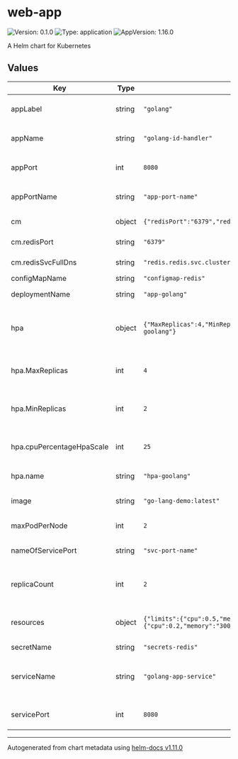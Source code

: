 # web-app

![Version: 0.1.0](https://img.shields.io/badge/Version-0.1.0-informational?style=flat-square) ![Type: application](https://img.shields.io/badge/Type-application-informational?style=flat-square) ![AppVersion: 1.16.0](https://img.shields.io/badge/AppVersion-1.16.0-informational?style=flat-square)

A Helm chart for Kubernetes

## Values

| Key | Type | Default | Description |
|-----|------|---------|-------------|
| appLabel | string | `"golang"` | k8s labels for golang applications  |
| appName | string | `"golang-id-handler"` | Name of k8s pod with golang running inside   |
| appPort | int | `8080` | Port for the go lang app to be exposed  |
| appPortName | string | `"app-port-name"` | any name for port of golang app pod  |
| cm | object | `{"redisPort":"6379","redisSvcFullDns":"redis.redis.svc.cluster.local"}` | Values for configmap |
| cm.redisPort | string | `"6379"` | Port to connect to redis |
| cm.redisSvcFullDns | string | `"redis.redis.svc.cluster.local"` | Full redis servic DNS name |
| configMapName | string | `"configmap-redis"` |  |
| deploymentName | string | `"app-golang"` | Deployment name for k8s |
| hpa | object | `{"MaxReplicas":4,"MinReplicas":2,"cpuPercentageHpaScale":25,"name":"hpa-goolang"}` | Horizontal pod autoscaler parameters for golang deployment |
| hpa.MaxReplicas | int | `4` | MAX amout of replicas running within golang deployment   |
| hpa.MinReplicas | int | `2` | MIN amout of replicas running within golang deployment |
| hpa.cpuPercentageHpaScale | int | `25` | % of node utilization to scale-out deployment |
| hpa.name | string | `"hpa-goolang"` | name of Hpa resource |
| image | string | `"go-lang-demo:latest"` | docker image for the golang app  |
| maxPodPerNode | int | `2` | Max pods per node(emulation) |
| nameOfServicePort | string | `"svc-port-name"` | any name for port of golang service  |
| replicaCount | int | `2` | Number of replica for the golang deployment  |
| resources | object | `{"limits":{"cpu":0.5,"memory":"500M"},"requests":{"cpu":0.2,"memory":"300M"}}` | Resources definition for golang deployment |
| secretName | string | `"secrets-redis"` |  |
| serviceName | string | `"golang-app-service"` | Name for the service that routes requests to golang application |
| servicePort | int | `8080` | Port to be exposed for golang service  |

----------------------------------------------
Autogenerated from chart metadata using [helm-docs v1.11.0](https://github.com/norwoodj/helm-docs/releases/v1.11.0)
